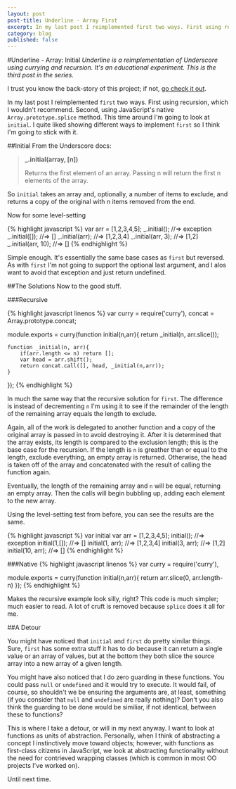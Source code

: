 ```yaml
---
layout: post
post-title: Underline - Array First
excerpt: In my last post I reimplemented first two ways. First using recursion, which I wouldn't recommend. Second, using JavaScript's native Array.prototype.splice method. This time around I'm going to look at initial...
category: blog
published: false
--- 
```


#Underline - Array: Initial
_Underline is a reimplementation of Underscore using currying and recursion. It's an educational experiment. This is the third post in the series._

I trust you know the back-story of this project; if not, [go check it out](underline-introduction.html).

In my last post I reimplemented <code>first</code> two ways. First using recursion, which I wouldn't recommend. Second, using JavaScript's native <code>Array.prototype.splice</code> method. This time around I'm going to look at <code>initial</code>. I quite liked showing different ways to implement <code>first</code> so I think I'm going to stick with it.

##Initial
From the Underscore docs:

<blockquote>
	<p><b>_.initial(array, [n])</b></p>
	<p>Returns the first element of an array. Passing n will return the first n elements of the array.</p>
</blockquote>

So <code>initial</code> takes an array and, optionally, a number of items to exclude, and returns a copy of the original with n items removed from the end.

Now for some level-setting

{% highlight javascript %}
var arr = [1,2,3,4,5];
_.initial(); //=> exception
_.initial([]); //=> []
_.initial(arr); //=> [1,2,3,4]
_.initial(arr, 3); //=> [1,2]
_.initial(arr, 10); //=> []
{% endhighlight %}

Simple enough. It's essentially the same base cases as <code>first</code> but reversed. As with <code>first</code> I'm not going to support the optional last argument, and I alos want to avoid that exception and just return undefined.

##The Solutions
Now to the good stuff.

###Recursive

{% highlight javascript linenos %}
var curry = require('curry'),
	concat = Array.prototype.concat;

module.exports = curry(function initial(n,arr){
	return _initial(n, arr.slice());

	function _initial(n, arr){
		if(arr.length <= n) return [];
		var head = arr.shift();
		return concat.call([], head, _initial(n,arr));
	}
});
{% endhighlight %}

In much the same way that the recursive solution for <code>first</code>. The difference is instead of decrementing <code>n</code> I'm using it to see if the remainder of the length of the remaining array equals the length to exclude.

Again, all of the work is delegated to another function and a copy of the original array is passed in to avoid destroying it. After it is determined that the array exists, its length is compared to the exclusion length; this is the base case for the recursion. If the length is <code>n</code> is greather than or equal to the length, exclude everything, an empty array is returned. Otherwise, the head is taken off of the array and concatenated with the result of calling the function again. 

Eventually, the length of the remaining array and <code>n</code> will be equal, returning an empty array. Then the calls will begin bubbling up, adding each element to the new array.

Using the level-setting test from before, you can see the results are the same.

{% highlight javascript %}
var initial
var arr = [1,2,3,4,5];
initial(); //=> exception
initial(1,[]); //=> []
initial(1, arr); //=> [1,2,3,4]
initial(3, arr); //=> [1,2]
initial(10, arr); //=> []
{% endhighlight %}

###Native
{% highlight javascript linenos %}
var curry = require('curry'),

module.exports = curry(function initial(n,arr){
	return arr.slice(0, arr.length-n)
});
{% endhighlight %}

Makes the recursive example look silly, right? This code is much simpler; much easier to read. A lot of cruft is removed because <code>splice</code> does it all for me.

##A Detour

You might have noticed that <code>initial</code> and <code>first</code> do pretty similar things. Sure, <code>first</code> has some extra stuff it has to do because it can return a single value or an array of values, but at the bottom they both slice the source array into a new array of a given length.

You might have also noticed that I do zero guarding in these functions. You could pass <code>null</code> or <code>undefined</code> and it would try to execute. It would fail, of course, so shouldn't we be ensuring the arguments are, at least, something (if you consider that <code>null</code> and <code>undefined</code> are really nothing)? Don't you also think the guarding to be done would be similiar, if not identical, between these to functions?

This is where I take a detour, or will in my next anyway. I want to look at functions as units of abstraction. Personally, when I think of abstracting a concept I instinctively move toward objects; however, with functions as first-class citizens in JavaScript, we look at abstracting functionality without the need for contrieved wrapping classes (which is common in most OO projects I've worked on).

Until next time.